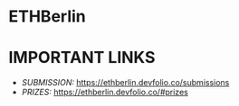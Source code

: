 # ETHBerlin

# IMPORTANT LINKS
- *SUBMISSION:* https://ethberlin.devfolio.co/submissions
- *PRIZES:* https://ethberlin.devfolio.co/#prizes